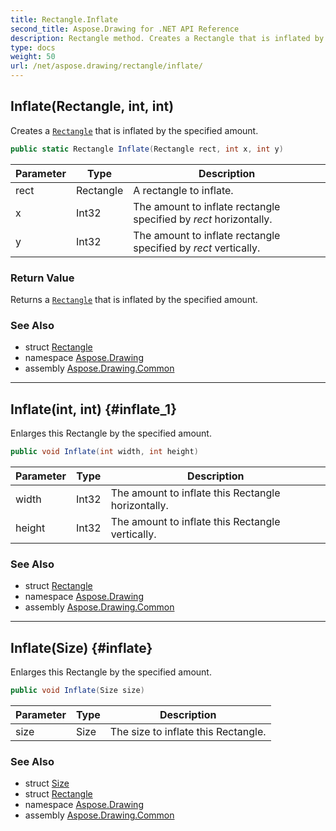 ```yaml
---
title: Rectangle.Inflate
second_title: Aspose.Drawing for .NET API Reference
description: Rectangle method. Creates a Rectangle that is inflated by the specified amount
type: docs
weight: 50
url: /net/aspose.drawing/rectangle/inflate/
---
```

## Inflate(Rectangle, int, int)

Creates a [`Rectangle`](../) that is inflated by the specified amount.

```csharp
public static Rectangle Inflate(Rectangle rect, int x, int y)
```

| Parameter | Type | Description |
| --- | --- | --- |
| rect | Rectangle | A rectangle to inflate. |
| x | Int32 | The amount to inflate rectangle specified by *rect* horizontally. |
| y | Int32 | The amount to inflate rectangle specified by *rect* vertically. |

### Return Value

Returns a [`Rectangle`](../) that is inflated by the specified amount.

### See Also

* struct [Rectangle](../)
* namespace [Aspose.Drawing](../../rectangle/)
* assembly [Aspose.Drawing.Common](../../../)

---

## Inflate(int, int) {#inflate_1}

Enlarges this Rectangle by the specified amount.

```csharp
public void Inflate(int width, int height)
```

| Parameter | Type | Description |
| --- | --- | --- |
| width | Int32 | The amount to inflate this Rectangle horizontally. |
| height | Int32 | The amount to inflate this Rectangle vertically. |

### See Also

* struct [Rectangle](../)
* namespace [Aspose.Drawing](../../rectangle/)
* assembly [Aspose.Drawing.Common](../../../)

---

## Inflate(Size) {#inflate}

Enlarges this Rectangle by the specified amount.

```csharp
public void Inflate(Size size)
```

| Parameter | Type | Description |
| --- | --- | --- |
| size | Size | The size to inflate this Rectangle. |

### See Also

* struct [Size](../../size/)
* struct [Rectangle](../)
* namespace [Aspose.Drawing](../../rectangle/)
* assembly [Aspose.Drawing.Common](../../../)



